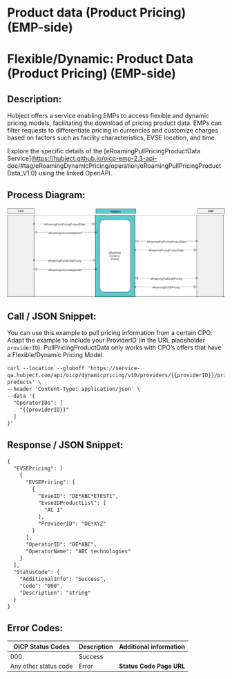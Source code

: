 

# Product data (Product Pricing) (EMP-side)

# Flexible/Dynamic: Product Data (Product Pricing) (EMP-side)

## Description:

Hubject offers a service enabling EMPs to access flexible and dynamic pricing
models, facilitating the download of pricing product data. EMPs can filter
requests to differentiate pricing in currencies and customize charges based on
factors such as facility characteristics, EVSE location, and time.

Explore the specific details of the [eRoamingPullPricingProductData
Service](https://hubject.github.io/oicp-emp-2.3-api-
doc/#tag/eRoamingDynamicPricing/operation/eRoamingPullPricingProductData_V1.0)
using the linked OpenAPI.

## Process Diagram:

![](attachments/3626501026/3626501043.png?width=760)![](attachments/3626501026/3626501040.png?width=760)

## Call / JSON Snippet:

You can use this example to pull pricing information from a certain CPO. Adapt
the example to include your ProviderID (in the URL placeholder `providerID`).
PullPricingProductData only works with CPO’s offers that have a
Flexible/Dynamic Pricing Model.

    
    
    curl --location --globoff 'https://service-qa.hubject.com/api/oicp/dynamicpricing/v10/providers/{{providerID}}/pricing-products' \
    --header 'Content-Type: application/json' \
    --data '{
      "OperatorIDs": [
        "{{providerID}}"
      ]
    }'

## Response / JSON Snippet:

    
    
    {
      "EVSEPricing": [
        {
          "EVSEPricing": [
            {
              "EvseID": "DE*ABC*ETEST1",
              "EvseIDProductList": [
                "AC 1"
              ],
              "ProviderID": "DE*XYZ"
            }
          ],
          "OperatorID": "DE*ABC",
          "OperatorName": "ABC technologies"
        }
      ],
      "StatusCode": {
        "AdditionalInfo": "Success",
        "Code": "000",
        "Description": "string"
      }
    }

## Error Codes:

 

| OICP Status Codes | Description | Additional information |
| ----------------- | ----------- | ----------------------
| 000               | Success     |                        |
| Any other status code | Error   |  **Status Code Page URL** |



